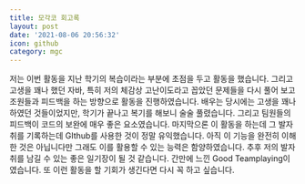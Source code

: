 ```yaml
---
title: 모각코 회고록
layout: post
date: '2021-08-06 20:56:32'
icon: github
category: mgc
---
```


저는 이번 활동을 지난 학기의 복습이라는 부분에 초점을 두고 활동을 했습니다. 그리고 고생을 꽤나 했던 자바, 특히 저의 체감상 고난이도라고 꼽았던 문제들을 다시 풀어 보고 조원들과 피드백을 하는 방향으로 활동을 진행하였습니다. 배우는 당시에는 고생을 꽤나 하였던 것들이었지만, 학기가 끝나고 복기를 해보니 술술 풀렸습니다. 그리고 팀원들의 피드백이 코드의 보완에 매우 좋은 요소였습니다.  마지막으론 이 활동을 하는데 그 발자취를 기록하는데 GIthub를 사용한 것이 정말 유익했습니다. 아직 이 기능을 완전히 이해한 것은 아닙니다만 그래도 이를 활용할 수 있는 능력은 함양하였습니다. 추후 저의 발자취를 남길 수 있는 좋은 일기장이 될 것 같습니다. 간만에 느낀 Good Teamplaying이였습니다.  또 이런 활동을 할 기회가 생긴다면 다시 꼭 하고 싶습니다.

